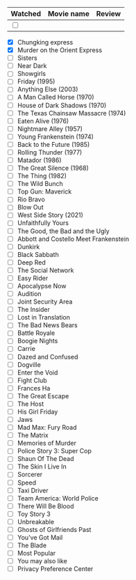 | Watched                 | Movie name  | Review |
| ----------------------- | ---------- | ------ |
| <input type="checkbox"> |             |        |
- [x] Chungking express
- [x] Murder on the Orient Express
- [ ] Sisters
- [ ] Near Dark
- [ ] Showgirls
- [ ] Friday (1995)
- [ ] Anything Else (2003)
- [ ] A Man Called Horse (1970)
- [ ] House of Dark Shadows (1970)
- [ ] The Texas Chainsaw Massacre (1974)
- [ ] Eaten Alive (1976)
- [ ] Nightmare Alley (1957)
- [ ] Young Frankenstein (1974)
- [ ] Back to the Future (1985)
- [ ] Rolling Thunder (1977)
- [ ] Matador (1986)
- [ ] The Great Silence (1968)
- [ ] The Thing (1982)
- [ ] The Wild Bunch
- [ ] Top Gun: Maverick
- [ ] Rio Bravo
- [ ] Blow Out
- [ ] West Side Story (2021)
- [ ] Unfaithfully Yours
- [ ] The Good, the Bad and the Ugly
- [ ] Abbott and Costello Meet Frankenstein
- [ ] Dunkirk
- [ ] Black Sabbath
- [ ] Deep Red
- [ ] The Social Network
- [ ] Easy Rider
- [ ] Apocalypse Now
- [ ] Audition
- [ ] Joint Security Area
- [ ] The Insider
- [ ] Lost in Translation
- [ ] The Bad News Bears
- [ ] Battle Royale
- [ ] Boogie Nights
- [ ] Carrie
- [ ] Dazed and Confused
- [ ] Dogville
- [ ] Enter the Void
- [ ] Fight Club
- [ ] Frances Ha
- [ ] The Great Escape
- [ ] The Host
- [ ] His Girl Friday
- [ ] Jaws
- [ ] Mad Max: Fury Road
- [ ] The Matrix
- [ ] Memories of Murder
- [ ] Police Story 3: Super Cop
- [ ] Shaun Of The Dead
- [ ] The Skin I Live In
- [ ] Sorcerer
- [ ] Speed
- [ ] Taxi Driver
- [ ] Team America: World Police
- [ ] There Will Be Blood
- [ ] Toy Story 3
- [ ] Unbreakable
- [ ] Ghosts of Girlfriends Past
- [ ] You've Got Mail
- [ ] The Blade
- [ ] Most Popular
- [ ] You may also like
- [ ] Privacy Preference Center
